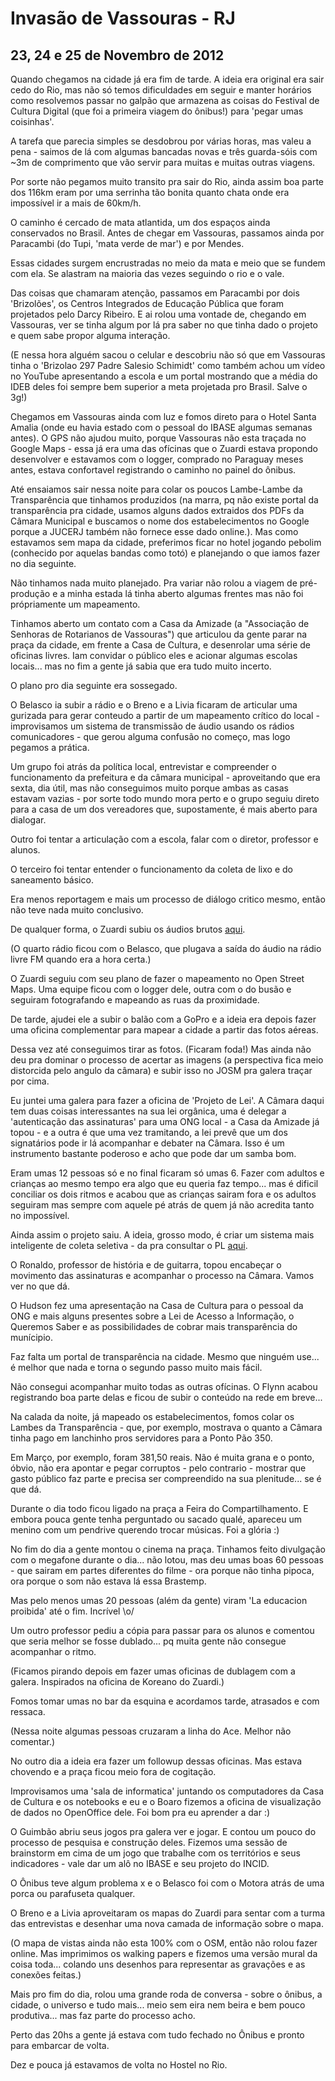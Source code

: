 # Invasão de Vassouras - RJ
## 23, 24 e 25 de Novembro de 2012

Quando chegamos na cidade já era fim de tarde. A ideia era original era sair cedo do Rio, mas não só temos dificuldades em seguir e manter horários como resolvemos passar no galpão que armazena as coisas do Festival de Cultura Digital (que foi a primeira viagem do ônibus!) para 'pegar umas coisinhas'.

A tarefa que parecia simples se desdobrou por várias horas, mas valeu a pena - saimos de lá com algumas bancadas novas e três guarda-sóis com ~3m de comprimento que vão servir para muitas e muitas outras viagens.

Por sorte não pegamos muito transito pra sair do Rio, ainda assim boa parte dos 116km eram por uma serrinha tão bonita quanto chata onde era impossível ir a mais de 60km/h.

O caminho é cercado de mata atlantida, um dos espaços ainda conservados no Brasil. Antes de chegar em Vassouras, passamos ainda por Paracambi (do Tupi, 'mata verde de mar') e por Mendes.

Essas cidades surgem encrustradas no meio da mata e meio que se fundem com ela. Se alastram na maioria das vezes seguindo o rio e o vale.

Das coisas que chamaram atenção, passamos em Paracambi por dois 'Brizolões', os Centros Integrados de Educação Pública que foram projetados pelo Darcy Ribeiro. E ai rolou uma vontade de, chegando em Vassouras, ver se tinha algum por lá pra saber no que tinha dado o projeto e quem sabe propor alguma interação.

(E nessa hora alguém sacou o celular e descobriu não só que em Vassouras tinha o 'Brizolao 297 Padre Salesio Schimidt' como também achou um vídeo no YouTube apresentando a escola e um portal mostrando que a média do IDEB deles foi sempre bem superior a meta projetada pro Brasil. Salve o 3g!)

Chegamos em Vassouras ainda com luz e fomos direto para o Hotel Santa Amalia (onde eu havia estado com o pessoal do IBASE algumas semanas antes). O GPS não ajudou muito, porque Vassouras não esta traçada no Google Maps - essa já era uma das ofícinas que o Zuardi estava propondo desenvolver e estavamos com o logger, comprado no Paraguay meses antes, estava confortavel registrando o caminho no painel do ônibus.

Até ensaiamos sair nessa noite para colar os poucos Lambe-Lambe da Transparência que tinhamos produzidos (na marra, pq não existe portal da transparência pra cidade, usamos alguns dados extraidos dos PDFs da Câmara Municipal e buscamos o nome dos estabelecimentos no Google porque a JUCERJ também não fornece esse dado online.). Mas como estavamos sem mapa da cidade, preferimos ficar no hotel jogando pebolim (conhecido por aquelas bandas como totó) e planejando o que iamos fazer no dia seguinte.

Não tinhamos nada muito planejado. Pra variar não rolou a viagem de pré-produção e a minha estada lá tinha aberto algumas frentes mas não foi própriamente um mapeamento.

Tinhamos aberto um contato com a Casa da Amizade (a "Associação de Senhoras de Rotarianos de Vassouras") que articulou da gente parar na praça da cidade, em frente a Casa de Cultura, e desenrolar uma série de oficinas livres. Iam convidar o público eles e acionar algumas escolas locais... mas no fim a gente já sabia que era tudo muito incerto.

O plano pro dia seguinte era sossegado.

O Belasco ia subir a rádio e o Breno e a Livia ficaram de articular uma gurizada para gerar conteudo a partir de um mapeamento crítico do local - improvisamos um sistema de transmissão de áudio usando os rádios  comunicadores - que gerou alguma confusão no começo, mas logo pegamos a prática. 

Um grupo foi atrás da política local, entrevistar e compreender o funcionamento da prefeitura e da câmara municipal - aproveitando que era sexta, dia útil, mas não conseguimos muito porque ambas as casas estavam vazias - por sorte todo mundo mora perto e o grupo seguiu direto para a casa de um dos vereadores que, supostamente, é mais aberto para dialogar.

Outro foi tentar a articulação com a escola, falar com o diretor, professor e alunos.

O terceiro foi tentar entender o funcionamento da coleta de lixo e do saneamento básico.

Era menos reportagem e mais um processo de diálogo critico mesmo, então não teve nada muito conclusivo.

De qualquer forma, o Zuardi subiu os áudios brutos [aqui](http://127.0.0.1/thereisnoplacelikehome).

(O quarto rádio ficou com o Belasco, que plugava a saída do áudio na rádio livre FM quando era a hora certa.)

O Zuardi seguiu com seu plano de fazer o mapeamento no Open Street Maps. Uma equipe ficou com o logger dele, outra com o do busão e seguiram fotografando e mapeando as ruas da proximidade.

De tarde, ajudei ele a subir o balão com a GoPro e a ideia era depois fazer uma oficina complementar para mapear a cidade a partir das fotos aéreas.

Dessa vez até conseguimos tirar as fotos. (Ficaram foda!) Mas ainda não deu pra dominar o processo de acertar as imagens (a perspectiva fica meio distorcida pelo angulo da câmara) e subir isso no JOSM pra galera traçar por cima.

Eu juntei uma galera para fazer a oficina de 'Projeto de Lei'. A Câmara daqui tem duas coisas interessantes na sua lei orgânica, uma é delegar a 'autenticação das assinaturas' para uma ONG local - a Casa da Amizade já topou - e a outra é que uma vez tramitando, a lei prevê que um dos signatários pode ir lá acompanhar e debater na Câmara. Isso é um instrumento bastante poderoso e acho que pode dar um samba bom.

Eram umas 12 pessoas só e no final ficaram só umas 6. Fazer com adultos e crianças ao mesmo tempo era algo que eu queria faz tempo... mas é dificil conciliar os dois ritmos e acabou que as crianças sairam fora e os adultos seguiram mas sempre com aquele pé atrás de quem já não acredita tanto no impossível.

Ainda assim o projeto saiu. A ideia, grosso modo, é criar um sistema mais inteligente de coleta seletiva - da pra consultar o PL [aqui](http://127.0.0.1/pl).

O Ronaldo, professor de história e de guitarra, topou encabeçar o movimento das assinaturas e acompanhar o processo na Câmara. Vamos ver no que dá.

O Hudson fez uma apresentação na Casa de Cultura para o pessoal da ONG e mais alguns presentes sobre a Lei de Acesso a Informação, o Queremos Saber e as possibilidades de cobrar mais transparência do munícipio.

Faz falta um portal de transparência na cidade. Mesmo que ninguém use... é melhor que nada e torna o segundo passo muito mais fácil.

Não consegui acompanhar muito todas as outras ofícinas. O Flynn acabou registrando boa parte delas e ficou de subir o conteúdo na rede em breve...

Na calada da noite, já mapeado os estabelecimentos, fomos colar os Lambes da Transparência - que, por exemplo, mostrava o quanto a Câmara tinha pago em lanchinho pros servidores para a Ponto Pão 350.

Em Março, por exemplo, foram 381,50 reais. Não é muita grana e o ponto, óbvio, não era apontar e pegar corruptos - pelo contrario - mostrar que gasto público faz parte e precisa ser compreendido na sua plenitude... se é que dá.

Durante o dia todo ficou ligado na praça a Feira do Compartilhamento. E embora pouca gente tenha perguntado ou sacado qualé, apareceu um menino com um pendrive querendo trocar músicas. Foi a glória :)

No fim do dia a gente montou o cinema na praça. Tinhamos feito divulgação com o megafone durante o dia... não lotou, mas deu umas boas 60 pessoas - que sairam em partes diferentes do filme - ora porque não tinha pipoca, ora porque o som não estava lá essa Brastemp.

Mas pelo menos umas 20 pessoas (além da gente) viram 'La educacion proibida' até o fim. Incrível \o/

Um outro professor pediu a cópia para passar para os alunos e comentou que seria melhor se fosse dublado... pq muita gente não consegue acompanhar o ritmo.

(Ficamos pirando depois em fazer umas oficinas de dublagem com a galera. Inspirados na oficina de Koreano do Zuardi.)

Fomos tomar umas no bar da esquina e acordamos tarde, atrasados e com ressaca.

(Nessa noite algumas pessoas cruzaram a linha do Ace. Melhor não comentar.)

No outro dia a ideia era fazer um followup dessas oficinas. Mas estava chovendo e a praça ficou meio fora de cogitação.

Improvisamos uma 'sala de informatica' juntando os computadores da Casa de Cultura e os notebooks e eu e o Boaro fizemos a oficina de visualização de dados no OpenOffice dele. Foi bom pra eu aprender a dar :)

O Guimbão abriu seus jogos pra galera ver e jogar. E contou um pouco do processo de pesquisa e construção deles. Fizemos uma sessão de brainstorm em cima de um jogo que trabalhe com os territórios e seus indicadores - vale dar um alô no IBASE e seu projeto do INCID.

O Ônibus teve algum problema x e o Belasco foi com o Motora atrás de uma porca ou parafuseta qualquer.

O Breno e a Livia aproveitaram os mapas do Zuardi para sentar com a turma das entrevistas e desenhar uma nova camada de informação sobre o mapa.

(O mapa de vistas ainda não esta 100% com o OSM, então não rolou fazer online. Mas imprimimos os walking papers e fizemos uma versão mural da coisa toda... colando uns desenhos para representar as gravações e as conexões feitas.)

Mais pro fim do dia, rolou uma grande roda de conversa - sobre o ônibus, a cidade, o universo e tudo mais... meio sem eira nem beira e bem pouco produtiva... mas faz parte do processo acho.

Perto das 20hs a gente já estava com tudo fechado no Ônibus e pronto para embarcar de volta.

Dez e pouca já estavamos de volta no Hostel no Rio.
